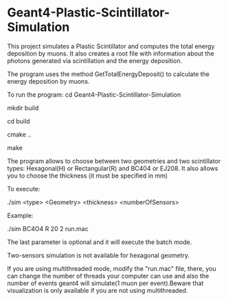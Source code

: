 # Geant4-Plastic-Scintillator-Simulation


This project simulates a Plastic Scintillator and computes the total energy deposition by muons. It also creates a root file with information about 
the photons generated via scintillation and the energy deposition.

The program uses the method GetTotalEnergyDeposit() to calculate the energy deposition by muons. 

To run the program:
cd Geant4-Plastic-Scintillator-Simulation


mkdir build

cd build

cmake ..

make 

The program allows to choose between two geometries and two scintillator types: Hexagonal(H) or Rectangular(R) and BC404 or EJ208. It also allows you to choose the thickness (it must be specified in mm)

To execute:

./sim \<type> \<Geometry> \<thickness> \<numberOfSensors>

Example:

./sim BC4O4 R 20 2 run.mac

The last parameter is optional and it will execute the batch mode. 

Two-sensors simulation is not available for hexagonal geometry.

If you are using multithreaded mode, modify the "run.mac" file, there, you can change the number of threads your computer can use and also the number of 
events geant4 will simulate(1 muon per event).Beware that visualization is only available if you are not using multithreaded.
